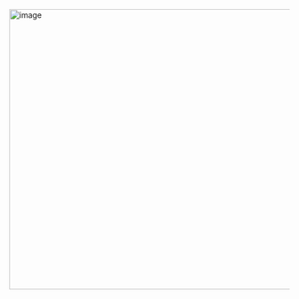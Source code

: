 <img width="1040" height="504" alt="image" src="https://github.com/user-attachments/assets/c2fe38e3-1c4b-466f-bd8a-84bcdce9a81b" />
